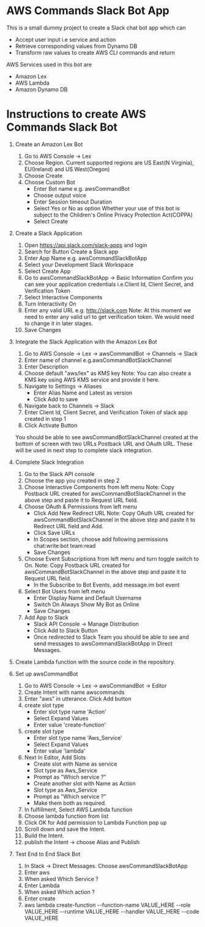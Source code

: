 # AWS Commands Slack Bot App
This is a  small dummy project to create a Slack chat bot app which can 
- Accept user input i.e service and action 
- Retrieve corresponding values from Dynamo DB
- Transform raw values to create AWS CLI commands and return

AWS Services used in this bot are 
- Amazon Lex
- AWS Lambda
- Amazon Dynamo DB

# Instructions to create AWS Commands Slack Bot

1. Create an Amazon Lex Bot
    1. Go to AWS Console -> Lex
    2. Choose Region. 
        Current supported regions are US East(N Virginia), EU(Ireland) and US West(Oregon)
    3. Choose Create
    4. Choose Custom Bot
        * Enter Bot name e.g. awsCommandBot
        * Choose output voice
        * Enter Session timeout Duration
        * Select Yes or No as option 
          Whether your use of this bot is subject to the  Children's Online Privacy Protection Act(COPPA)
        * Select Create

2. Create a Slack Application
    1. Open https://api.slack.com/slack-apps and login
    2. Search for Button Create a Slack app
    3. Enter App Name e.g. awsCommandSlackBotApp
    4. Select your Development Slack Workspace
    5. Select Create App
    6. Go to awsCommandSlackBotApp -> Basic Information
        Confirm you can see your application credentials i.e.Client Id, Client Secret, and Verification Token
    7. Select Interactive Components 
    8. Turn Interactivity On
    9. Enter any valid URL e.g. http://slack.com
        Note: At this moment we need to enter any valid url to get verification token. We would need to change it in later stages.
    10. Save Changes


3. Integrate the Slack Application with the Amazon Lex Bot
    1. Go to AWS Console -> Lex -> awsCommandBot -> Channels -> Slack
    2. Enter name of channel e.g.awsCommandBotSlackChannel
    3. Enter Description
    4. Choose default "aws/lex" as KMS key 
        Note: You can also create a KMS key using AWS KMS service and provide it here.
    5. Navigate to Settings -> Aliases
        * Enter Alias Name and Latest as version
        * Click Add to save
    6. Navigate back to Channels -> Slack
    7. Enter Client Id, Client Secret, and Verification Token
    of slack app created in step 1
    8. Click Activate Button

    You should be able to see awsCommandBotSlackChannel created at the bottom of screen with two URLs Postback URL and OAuth URL. These will be used in next step to complete slack integration.

4. Complete Slack Integration
    1. Go to the Slack API console
    2. Choose the app you created in step 2
    3. Choose Interactive Components from left menu
        Note: Copy Postback URL created for awsCommandBotSlackChannel in the above step and paste it to Request URL field.
    5. Choose OAuth & Permissions from left menu
        * Click Add New Redirect URL
            Note: Copy OAuth URL created for awsCommandBotSlackChannel in the above step and paste it to Redirect URL field and Add.
        * Click Save URLs
        * In Scopes section, choose add following permissions
            chat:write:bot
            team:read
        * Save Changes
    6. Choose Event Subscriptions from left menu and turn toggle switch to On.
        Note: Copy Postback URL created for                 awsCommandBotSlackChannel in the above step and paste it to Request URL field.
        * In the Subscribe to Bot Events, add message.im bot event
    7. Select Bot Users from left menu 
        * Enter Display Name and Default Username
        * Switch On  Always Show My Bot as Online 
        * Save Changes
    8. Add App to Slack
        * Slack API Console -> Manage Distribution
        * Click Add to Slack Button
        * Once redirected to Slack Team you should be able to see and send messages to awsCommandSlackBotApp in Direct Messages.

5. Create Lambda function with the source code in the repository.

6. Set up awsCommandBot
    1. Go to AWS Console -> Lex -> awsCommandBot -> Editor
    2. Create Intent with name awscommands
    3. Enter "aws" in utterance. Click Add button
    4. create slot type
        * Enter slot type name 'Action'
        * Select Expand Values
        * Enter value 'create-function'
    5. create slot type
        * Enter slot type name 'Aws_Service'
        * Select Expand Values
        * Enter value 'lambda'
    6. Next In Editor, Add Slots
        * Create slot with Name as service
        * Slot type as Aws_Service
        * Prompt as "Which service ?"
        * Create another slot with  Name as Action
        * Slot type as Aws_Service
        * Prompt as "Which service ?"
        * Make them both as required.
    7. In fulfillment, Select AWS Lambda function
    8. Choose lambda function from list
    9. Click OK for Add permission to Lambda Function pop up
    10. Scroll down and save the Intent.
    11. Build the Intent.
    12. publish the Intent -> choose Alias and Publish

7. Test End to End Slack Bot
   1. In Slack -> Direct Messages. Choose awsCommandSlackBotApp
   2. Enter aws
   3. When asked Which Service ?
   4. Enter Lambda
   5. When asked Which action ?
   6. Enter create
   7. aws lambda create-function  --function-name VALUE_HERE --role VALUE_HERE --runtime VALUE_HERE --handler VALUE_HERE --code VALUE_HERE
